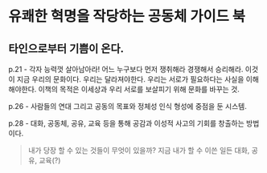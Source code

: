 # 유쾌한 혁명을 작당하는 공동체 가이드 북

## 타인으로부터 기쁨이 온다.

p.21 - 각자 능력껏 살아남아라! 어느 누구보다 먼저 쟁취해라 경쟁해서 승리해라.
이것이 지금 우리의 문화이다. 우리는 달라져야한다. 우리는 서로가 필요하다는 사실을 이해해야한다. 이책의 목적은 이세상과 우리 서로를 보살피기 위해 문화를 바꾸는 것.

p.26 - 사람들의 연대 그리고 공동의 목표와 정체성 인식 형성에 중점을 둔 시스템.

p.28 - 대화, 공동체, 공유, 교육 등을 통해 공감과 이성적 사고의 기회를 창출하는 방법이다.

> 내가 당장 할 수 있는 것들이 무엇이 있을까?  지금 내가 할 수 이쓴 일든 대화, 공유, 교육(?)




